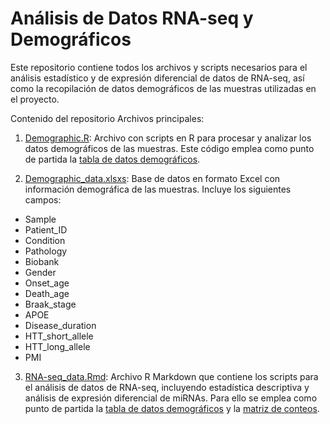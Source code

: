 # Análisis de Datos RNA-seq y Demográficos

Este repositorio contiene todos los archivos y scripts necesarios para el análisis estadístico y de expresión diferencial de datos de RNA-seq, así como la recopilación de datos demográficos de las muestras utilizadas en el proyecto.

Contenido del repositorio
Archivos principales:
1. [Demographic.R](./Demographic.R): Archivo con scripts en R para procesar y analizar los datos demográficos de las muestras. Este código emplea como punto de partida la [tabla de datos demográficos](./Demographic_data.xlsx). 

2. [Demographic_data.xlsxs](./Demographic_data.xlsx): Base de datos en formato Excel con información demográfica de las muestras. Incluye los siguientes campos:

+ Sample
+ Patient_ID
+ Condition
+ Pathology
+ Biobank
+ Gender
+ Onset_age
+ Death_age
+ Braak_stage
+ APOE
+ Disease_duration
+ HTT_short_allele
+ HTT_long_allele
+ PMI

3. [RNA-seq_data.Rmd](./RNA-seq_data.Rmd): Archivo R Markdown que contiene los scripts para el análisis de datos de RNA-seq, incluyendo estadística descriptiva y análisis de expresión diferencial de miRNAs. Para ello se emplea como punto de partida la [tabla de datos demográficos](./Demographic_data.xlsx) y la [matriz de conteos](../Count%20matrix/count_matrix.xlsx).

